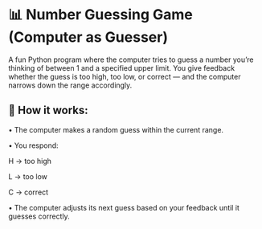 # 📊 Number Guessing Game (Computer as Guesser)
A fun Python program where the computer tries to guess a number you’re thinking of between 1 and a specified upper limit. You give feedback whether the guess is too high, too low, or correct — and the computer narrows down the range accordingly.

## 📌 How it works:

• The computer makes a random guess within the current range.

• You respond:

   H → too high

   L → too low

   C → correct

• The computer adjusts its next guess based on your feedback until it guesses correctly.
